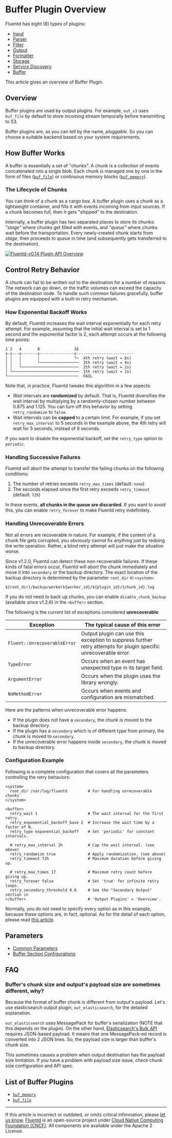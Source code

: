 # Buffer Plugin Overview

Fluentd has eight (8) types of plugins:

-   [Input](/plugins/input/README.md)
-   [Parser](/plugins/parser/README.md)
-   [Filter](/plugins/filter/README.md)
-   [Output](/plugins/output/README.md)
-   [Formatter](/plugins/formatter/README.md)
-   [Storage](/plugins/storage/README.md)
-   [Service Discovery](/plugins/service_discovery/README.md)
-   [Buffer](/plugins/buffer/README.md)

This article gives an overview of Buffer Plugin.


## Overview

Buffer plugins are used by output plugins. For example, `out_s3` uses
`buf_file` by default to store incoming stream temporally before
transmitting to S3.

Buffer plugins are, as you can tell by the name, *pluggable*. So you can
choose a suitable backend based on your system requirements.


## How Buffer Works

A buffer is essentially a set of "chunks". A chunk is a collection of events
concatenated into a single blob. Each chunk is managed one by one in the form of
files ([`buf_file`](/plugins/buffer/file.md)) or continuous memory blocks
([`buf_memory`](/plugins/buffer/memory.md)).


### The Lifecycle of Chunks

You can think of a chunk as a cargo box. A buffer plugin uses a chunk as
a lightweight container, and fills it with events incoming from input
sources. If a chunk becomes full, then it gets "shipped" to the
destination.

Internally, a buffer plugin has two separated places to store its
chunks: *"stage"* where chunks get filled with events, and *"queue"*
where chunks wait before the transportation. Every newly-created chunk
starts from *stage*, then proceeds to *queue* in time (and subsequently
gets transferred to the destination).

[![Fluentd-v0.14 Plugin API Overview](/images/fluentd-v0.14-plugin-api-overview.png)](/images/fluentd-v0.14-plugin-api-overview.png)


## Control Retry Behavior

A chunk can fail to be written out to the destination for a number of
reasons. The network can go down, or the traffic volumes can exceed the
capacity of the destination node. To handle such common failures
gracefully, buffer plugins are equipped with a built-in retry mechanism.


### How Exponential Backoff Works

By default, Fluentd increases the wait interval exponentially for each
retry attempt. For example, assuming that the initial wait interval is
set to 1 second and the exponential factor is 2, each attempt occurs at
the following time points:

```
1 2   4       8               16
x-x---x-------x---------------x-------------------------
│ │   │       │               └─  4th retry (wait = 8s)
│ │   │       └─────────────────  3th retry (wait = 4s)
│ │   └─────────────────────────  2th retry (wait = 2s)
│ └─────────────────────────────  1th retry (wait = 1s)
└───────────────────────────────  FAIL
```

Note that, in practice, Fluentd tweaks this algorithm in a few aspects:

-   Wait intervals are **randomized** by default. That is, Fluentd
    diversifies the wait interval by multiplying by a randomly-chosen
    number between 0.875 and 1.125. You can turn off this behavior by
    setting `retry_randomize` to `false`.
-   Wait intervals can be **capped** to a certain limit. For example,
    if you set `retry_max_interval` to 5 seconds in the example above,
    the 4th retry will wait for 5 seconds, instead of 8 seconds.

If you want to disable the exponential backoff, set the `retry_type`
option to `periodic`.


### Handling Successive Failures

Fluentd will abort the attempt to transfer the failing chunks on the
following conditions:

1.  The number of retries exceeds `retry_max_times` (default: `none`)
2.  The seconds elapsed since the first retry exceeds `retry_timeout`
    (default: `72h`)

In these events, **all chunks in the queue are discarded.** If you want
to avoid this, you can enable `retry_forever` to make Fluentd retry
indefinitely.


### Handling Unrecoverable Errors

Not all errors are recoverable in nature. For example, if the content of
a chunk file gets corrupted, you obviously cannot fix anything just by
redoing the write operation. Rather, a blind retry attempt will just
make the situation worse.

Since v1.2.0, Fluentd can detect these non-recoverable failures. If
these kinds of fatal errors occur, Fluentd will abort the chunk
immediately and move it into `secondary` or the backup directory. The
exact location of the backup directory is determined by the parameter
`root_dir` in `<system>`:

```
${root_dir}/backup/worker${worker_id}/${plugin_id}/{chunk_id}.log
```

If you do not need to back up chunks, you can enable
`disable_chunk_backup` (available since v1.2.6) in the `<buffer>`
section.

The following is the current list of exceptions considered **unrecoverable**:

  | Exception                    | The typical cause of this error |
  | ---------------------------- | --- |
  |`Fluent::UnrecoverableError`  | Output plugin can use this exception to suppress further retry attempts for plugin specific unrecoverable error. |
  |`TypeError`                   | Occurs when an event has unexpected type in its target field. |
  |`ArgumentError`               | Occurs when the plugin uses the library wrongly. |
  |`NoMethodError`               | Occurs when events and configuration are mismatched. |

Here are the patterns when unrecoverable error happens:

-   If the plugin does not have a `secondary`, the chunk is moved to the backup
    directory.
-   If the plugin has a `secondary` which is of different type from primary,
    the chunk is moved to `secondary`.
-   If the unrecoverable error happens inside `secondary`, the chunk is
    moved to backup directory.


### Configuration Example

Following is a complete configuration that covers all the parameters controlling
the retry behaviors:

```
<system>
  root_dir /var/log/fluentd         # For handling unrecoverable chunks
</system>

<buffer>
  retry_wait 1                      # The wait interval for the first retry.
  retry_exponential_backoff_base 2  # Increase the wait time by a factor of N.
  retry_type exponential_backoff    # Set 'periodic' for constant intervals.

  # retry_max_interval 1h           # Cap the wait interval. (see above)
  retry_randomize true              # Apply randomization. (see above)
  retry_timeout 72h                 # Maximum duration before giving up.

  # retry_max_times 17              # Maximum retry count before giving up.
  retry_forever false               # Set 'true' for infinite retry loops.
  retry_secondary_threshold 0.8     # See the "Secondary Output" section in
</buffer>                           # 'Output Plugins' > 'Overview'.
```

Normally, you do not need to specify every option as in this example,
because these options are, in fact, optional. As for the detail of each
option, please read [this article](/configuration/buffer-section.md/#retries-parameters).


## Parameters

-   [Common Parameters](/configuration/plugin-common-parameters.md)
-   [Buffer Section Configurations](/configuration/buffer-section.md)


## FAQ


### Buffer's chunk size and output's payload size are sometimes different, why?

Because the format of buffer chunk is different from output's payload.
Let's use elasticsearch output plugin, `out_elasticsearch`, for the
detailed explanation.

`out_elasticsearch` uses MessagePack for buffer's serialization (NOTE
that this depends on the plugin). On the other hand, [Elasticsearch's Bulk API](https://www.elastic.co/guide/en/elasticsearch/reference/current/docs-bulk.html)
requires JSON-based payload. It means that one MessagePack-ed record is
converted into 2 JSON lines. So, the payload size is larger than buffer's
chunk size.

This sometimes causes a problem when output destination has the
payload size limitation. If you have a problem with payload size issue,
check chunk size configuration and API spec.


## List of Buffer Plugins

-   [`buf_memory`](/plugins/buffer/memory.md)
-   [`buf_file`](/plugins/buffer/file.md)


------------------------------------------------------------------------

If this article is incorrect or outdated, or omits critical information, please
[let us know](https://github.com/fluent/fluentd-docs-gitbook/issues?state=open).
[Fluentd](http://www.fluentd.org/) is an open-source project under [Cloud Native
Computing Foundation (CNCF)](https://cncf.io/). All components are available
under the Apache 2 License.
